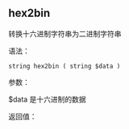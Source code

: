 ## hex2bin

转换十六进制字符串为二进制字符串

语法：

```
string hex2bin ( string $data )
```

参数：

$data 是十六进制的数据

返回值：

